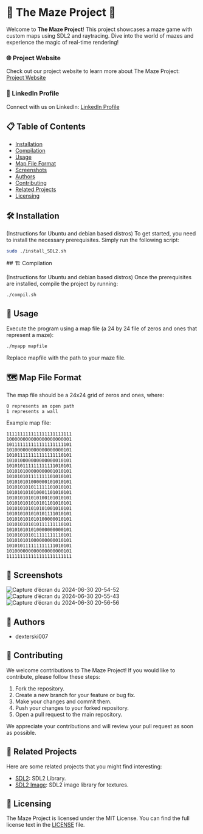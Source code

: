 # 🌟 The Maze Project 🌟

Welcome to **The Maze Project**! This project showcases a maze game with custom maps using SDL2 and raytracing. Dive into the world of mazes and experience the magic of real-time rendering!

### 🌐 Project Website

Check out our project website to learn more about The Maze Project: [Project Website](https://dexterski007.github.io/The-Maze-Project/)

### 👥 LinkedIn Profile

Connect with us on LinkedIn: [LinkedIn Profile](https://www.linkedin.com/in/mohamed-boujelfa-128b0a287/)


## 📋 Table of Contents
- [Installation](#installation)
- [Compilation](#compilation)
- [Usage](#usage)
- [Map File Format](#map-file-format)
- [Screenshots](#screenshots)
- [Authors](#authors)
- [Contributing](#Contributing)
- [Related Projects](#Related-Projects)
- [Licensing](#Licensing)

## 🛠️ Installation

(Instructions for Ubuntu and debian based distros)
To get started, you need to install the necessary prerequisites. Simply run the following script:

```bash
sudo ./install_SDL2.sh
```

## 🏗️ Compilation

(Instructions for Ubuntu and debian based distros)
Once the prerequisites are installed, compile the project by running:

```bash
./compil.sh
```

## 🚀 Usage

Execute the program using a map file (a 24 by 24 file of zeros and ones that represent a maze):

```bash
./myapp mapfile
```

Replace mapfile with the path to your maze file.

## 🗺️ Map File Format

The map file should be a 24x24 grid of zeros and ones, where:

    0 represents an open path
    1 represents a wall

Example map file:

```Map
111111111111111111111111
100000000000000000000001
101111111111111111111101
101000000000000000000101
101011111111111111110101
101010000000000000010101
101010111111111111010101
101010100000000001010101
101010101111111101010101
101010101000000101010101
101010101011111101010101
101010101010001101010101
101010101010100101010101
101010101010101101010101
101010101010101001010101
101010101010101111010101
101010101010100000010101
101010101010111111110101
101010101010000000000101
101010101011111111110101
101010101000000000010101
101010111111111111010101
101000000000000000000101
111111111111111111111111
```

## 📸 Screenshots

![Capture d’écran du 2024-06-30 20-54-52](https://github.com/dexterski007/The-Maze-Project/assets/144383579/8b1621db-b110-45db-8417-729db1626cc3)
![Capture d’écran du 2024-06-30 20-55-43](https://github.com/dexterski007/The-Maze-Project/assets/144383579/64708a4c-06e2-4327-9faa-2cb5c1909d46)
![Capture d’écran du 2024-06-30 20-56-56](https://github.com/dexterski007/The-Maze-Project/assets/144383579/122b7c31-5fb4-434e-823e-6bf3aa3db2cc)


## 👥 Authors

- dexterski007

## 🤝 Contributing
We welcome contributions to The Maze Project! If you would like to contribute, please follow these steps:
1. Fork the repository.
2. Create a new branch for your feature or bug fix.
3. Make your changes and commit them.
4. Push your changes to your forked repository.
5. Open a pull request to the main repository.

We appreciate your contributions and will review your pull request as soon as possible.

## 🔗 Related Projects
Here are some related projects that you might find interesting:
- [SDL2](https://github.com/libsdl-org/SDL): SDL2 Library.
- [SDL2 Image](https://github.com/libsdl-org/SDL_image): SDL2 image library for textures.

## 📄 Licensing
The Maze Project is licensed under the MIT License. You can find the full license text in the [LICENSE](https://github.com/dexterski007/The-Maze-Project/blob/main/LICENSE) file.
